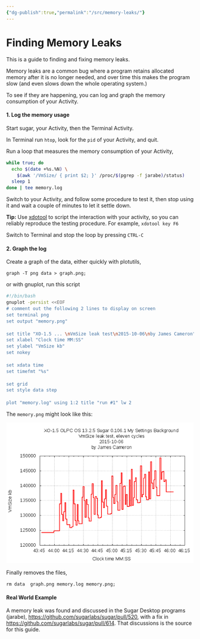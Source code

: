 ```yaml
---
{"dg-publish":true,"permalink":"/src/memory-leaks/"}
---
```


# Finding Memory Leaks

This is a guide to finding and fixing memory leaks.

Memory leaks are a common bug where a program retains allocated memory after it is no longer needed, and over time this makes the program slow (and even slows down the whole operating system.) 

To see if they are happening, you can log and graph the memory consumption of your Activity.

#### 1. Log the memory usage

Start sugar, your Activity, then the Terminal Activity.

In Terminal run `htop`, look for the `pid` of your Activity, and quit. 

Run a loop that measures the memory consumption of your Activity,

```bash
while true; do
  echo $(date +%s.%N) \
    $(awk '/VmSize/ { print $2; }' /proc/$(pgrep -f jarabe)/status)
  sleep 1
done | tee memory.log
```

Switch to your Activity, and follow some procedure to test it, then stop using it and wait a couple of minutes to let it settle down. 

**Tip:** Use [xdotool](https://github.com/jordansissel/xdotool) to script the interaction with your activity, so you can reliably reproduce the testing procedure. 
For example, `xdotool key F6`

Switch to Terminal and stop the loop by pressing `CTRL-C`

#### 2. Graph the log

Create a graph of the data, either quickly with plotutils, 

    graph -T png data > graph.png;

or with gnuplot, run this script

```bash
#!/bin/bash
gnuplot -persist <<EOF
# comment out the following 2 lines to display on screen
set terminal png
set output "memory.png"

set title "XO-1.5 ... \nVmSize leak test\n2015-10-06\nby James Cameron"
set xlabel "Clock time MM:SS"
set ylabel "VmSize kb"
set nokey

set xdata time
set timefmt "%s"

set grid
set style data step

plot "memory.log" using 1:2 title "run #1" lw 2
```

The `memory.png` might look like this:

![images/memory-leak-example.png|Example of memory leak graph](/img/user/src/images/memory-leak-example.png)

Finally removes the files,

    rm data  graph.png memory.log memory.png;

#### Real World Example 

A memory leak was found and discussed in the Sugar Desktop programs (jarabe), <https://github.com/sugarlabs/sugar/pull/520>, with a fix in <https://github.com/sugarlabs/sugar/pull/614>. 
That discussions is the source for this guide.
